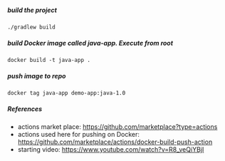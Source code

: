 ##### build the project

    ./gradlew build

##### build Docker image called java-app. Execute from root

    docker build -t java-app .
    
##### push image to repo 

    docker tag java-app demo-app:java-1.0
    
    
##### References 

- actions market place: https://github.com/marketplace?type=actions
- actions used here for pushing on Docker: https://github.com/marketplace/actions/docker-build-push-action
- starting video: https://www.youtube.com/watch?v=R8_veQiYBjI

    

